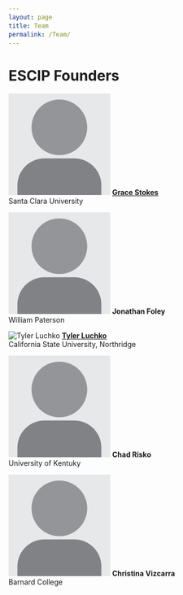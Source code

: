```yaml
---
layout: page
title: Team
permalink: /Team/
---
```


# ESCIP Founders

<img src="/assets/images/person.png"
	 alt="Grace Stokes"
	 class="personal_photo">
[**Grace Stokes**](https://blogs.scu.edu/stokeslab/)  
Santa Clara University  

<div style="clear:both;"></div>

<img src="/assets/images/person.png"
	 alt="Jonathan Foley"
	 class="personal_photo">
**Jonathan Foley**  
William Paterson  

<div style="clear:both;"></div>

<img srcset="/assets/images/Tyler_luchko_1x.jpg 1x,
             /assets/images/Tyler_luchko_2x.jpg 2x,
             /assets/images/Tyler_luchko_3x.jpg 3x"
     src="/assets/images/Tyler_luchko_3x.jpg"
	 alt="Tyler Luchko"
	 class="personal_photo">
[**Tyler Luchko**](https://luchkolab.org)  
California State University, Northridge  

<div style="clear:both;"></div>

<img src="/assets/images/person.png"
	 alt="Chad Risko"
	 class="personal_photo">
**Chad Risko**  
University of Kentuky  

<div style="clear:both;"></div>

<img src="/assets/images/person.png"
	 alt="Christina Vizcarra"
	 class="personal_photo">
**Christina Vizcarra**  
Barnard College  

